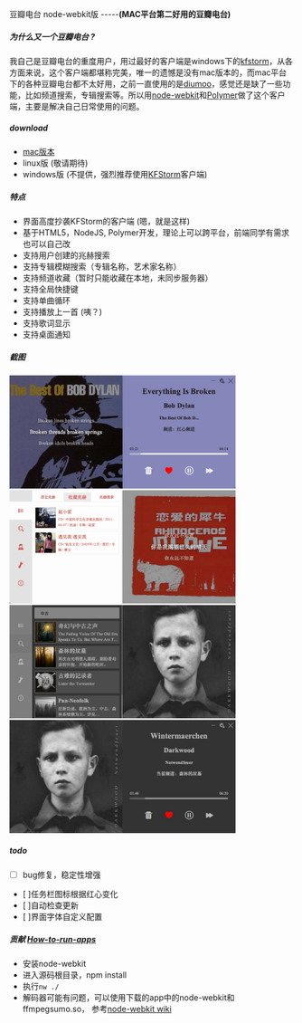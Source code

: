 豆瓣电台 node-webkit版  -----**(MAC平台第二好用的豆瓣电台)**

##### 为什么**又**一个豆瓣电台 ?
我自己是豆瓣电台的重度用户，用过最好的客户端是windows下的[kfstorm](http://www.kfstorm.com/blog/doubanfm/)，从各方面来说，这个客户端都堪称完美，唯一的遗憾是没有mac版本的，而mac平台下的各种豆瓣电台都不太好用，之前一直使用的是[diumoo](http://diumoo.net)，感觉还是缺了一些功能，比如频道搜索，专辑搜索等。所以用[node-webkit](https://github.com/rogerwang/node-webkit)和[Polymer](http://www.polymer-project.org/)做了这个客户端，主要是解决自己日常使用的问题。

    
##### download
- [mac版本](http://pan.baidu.com/s/1bnyB5Xd)
- linux版 (敬请期待)
- windows版 (不提供，强烈推荐使用[KFStorm](http://www.kfstorm.com/blog/doubanfm)客户端)
    
##### 特点
- 界面高度抄袭KFStorm的客户端 (嗯，就是这样)
- 基于HTML5，NodeJS, Polymer开发，理论上可以跨平台，前端同学有需求也可以自己改
- 支持用户创建的兆赫搜索
- 支持专辑模糊搜索（专辑名称，艺术家名称）
- 支持频道收藏（暂时只能收藏在本地，未同步服务器）
- 支持全局快捷键
- 支持单曲循环
- 支持播放上一首 (咦？)
- 支持歌词显示
- 支持桌面通知

##### 截图
<img src="assets/images/dbfm9.png" width="400" height=200 />

<img src="assets/images/dbfm8.png" width="400"  height=200  />

<img src="assets/images/dbfm5.png" width="400"  height=200  />

<img src="assets/images/dbfm6.png" width="400"  height=200  />

##### todo
- [ ] bug修复，稳定性增强
- [ ]任务栏图标根据红心变化
- [ ]自动检查更新
- [ ]界面字体自定义配置
    

##### 贡献 [How-to-run-apps](https://github.com/rogerwang/node-webkit/wiki/How-to-run-apps)
- 安装node-webkit
- 进入源码根目录，npm install
- 执行`nw ./`
- 解码器可能有问题，可以使用下载的app中的node-webkit和ffmpegsumo.so， 参考[node-webkit wiki](https://github.com/rogerwang/node-webkit/wiki/Using-MP3-%26-MP4-%28H.264%29-using-the--video--%26--audio--tags.)
